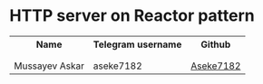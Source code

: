 # HTTP server on Reactor pattern 

<table>
    <tr>
        <th>Name</th>
        <th>Telegram username</th>
        <th>Github</th>
    </tr>
    <tr>
        <td></td>
        <td></td>
        <td><a href=""></a></td>
    </tr>
    <tr>
        <td></td>
        <td></td>
        <td><a href=""></a></td>
 	</tr>					
    <tr>
        <td>Mussayev Askar</td>
        <td>aseke7182</td>
        <td><a href="https://github.com/aseke7182/System-Programming">Aseke7182</a></td>
    </tr>
</table>